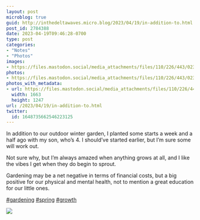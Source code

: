 ```yaml
---
layout: post
microblog: true
guid: http://inthedeltawaves.micro.blog/2023/04/19/in-addition-to.html
post_id: 2784388
date: 2023-04-19T09:46:28-0700
type: post
categories:
- "Notes"
- "Photos"
images:
- https://files.mastodon.social/media_attachments/files/110/226/443/023/676/865/original/22427fe52ecedf4f.jpeg
photos:
- https://files.mastodon.social/media_attachments/files/110/226/443/023/676/865/original/22427fe52ecedf4f.jpeg
photos_with_metadata:
- url: https://files.mastodon.social/media_attachments/files/110/226/443/023/676/865/original/22427fe52ecedf4f.jpeg
  width: 1663
  height: 1247
url: /2023/04/19/in-addition-to.html
twitter:
  id: 1648735662546223125
---
```

<p>In addition to our outdoor winter garden, I planted some starts a week and a half ago with my son, who’s 4. I should’ve started earlier, but I’m sure some will work out. </p><p>Not sure why, but I’m always amazed when anything grows at all, and I like the vibes I get when they do begin to sprout. </p><p>Gardening may be a net negative in terms of financial costs, but a big positive for our physical and mental health, not to mention a great education for our little ones. </p><p><a href="https://mastodon.social/tags/gardening" class="mention hashtag" rel="tag">#<span>gardening</span></a> <a href="https://mastodon.social/tags/spring" class="mention hashtag" rel="tag">#<span>spring</span></a> <a href="https://mastodon.social/tags/growth" class="mention hashtag" rel="tag">#<span>growth</span></a></p><p><img src="https://files.mastodon.social/media_attachments/files/110/226/443/023/676/865/original/22427fe52ecedf4f.jpeg">

